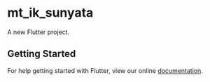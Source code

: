 # mt_ik_sunyata

A new Flutter project.

## Getting Started

For help getting started with Flutter, view our online
[documentation](https://flutter.io/).
